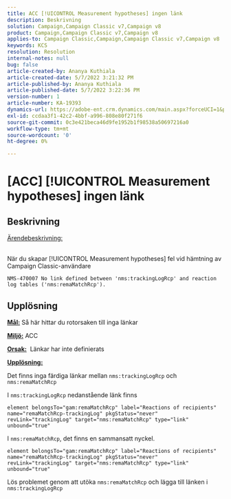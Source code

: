 ```yaml
---
title: ACC [!UICONTROL Measurement hypotheses] ingen länk
description: Beskrivning
solution: Campaign,Campaign Classic v7,Campaign v8
product: Campaign,Campaign Classic v7,Campaign v8
applies-to: Campaign Classic,Campaign,Campaign Classic v7,Campaign v8
keywords: KCS
resolution: Resolution
internal-notes: null
bug: false
article-created-by: Ananya Kuthiala
article-created-date: 5/7/2022 3:21:32 PM
article-published-by: Ananya Kuthiala
article-published-date: 5/7/2022 3:22:36 PM
version-number: 1
article-number: KA-19393
dynamics-url: https://adobe-ent.crm.dynamics.com/main.aspx?forceUCI=1&pagetype=entityrecord&etn=knowledgearticle&id=8e906e59-19ce-ec11-a7b5-0022480a8e40
exl-id: ccdaa3f1-42c2-4bbf-a996-808e80f271f6
source-git-commit: 0c3e421beca46d9fe1952b1f98538a50697216a0
workflow-type: tm+mt
source-wordcount: '0'
ht-degree: 0%

---
```


# [ACC] [!UICONTROL Measurement hypotheses] ingen länk

## Beskrivning

<u>Ärendebeskrivning:</u>

<br>När du skapar [!UICONTROL Measurement hypotheses] fel vid hämtning av Campaign Classic-användare

`NMS-470007 No link defined between 'nms:trackingLogRcp' and reaction log tables ('nms:remaMatchRcp').`

## Upplösning


<b><u>Mål:</u></b> Så här hittar du rotorsaken till inga länkar

<b><u>Miljö:</u></b> ACC

<b><u>Orsak:</u></b>  Länkar har inte definierats

<b><u>Upplösning:</u></b>

Det finns inga färdiga länkar mellan `nms:trackingLogRcp` och `nms:remaMatchRcp`

I `nms:trackingLogRcp` nedanstående länk finns

`element belongsTo="gam:remaMatchRcp" label="Reactions of recipients" name="remaMatchRcp-trackingLog" pkgStatus="never" revLink="trackingLog" target="nms:remaMatchRcp" type="link" unbound="true"`

I `nms:remaMatchRcp`, det finns en sammansatt nyckel.

`element belongsTo="gam:remaMatchRcp" label="Reactions of recipients" name="remaMatchRcp-trackingLog" pkgStatus="never" revLink="trackingLog" target="nms:remaMatchRcp" type="link" unbound="true"`

Lös problemet genom att utöka `nms:remaMatchRcp` och lägga till länken i `nms:trackingLogRcp`
